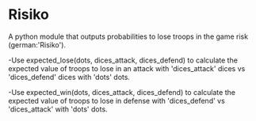 # Risiko
A python module that outputs probabilities to lose troops in the game risk (german:'Risiko').

-Use expected_lose(dots, dices_attack, dices_defend) to calculate the expected value of troops to lose in an attack with 'dices_attack' dices vs 'dices_defend' dices with 'dots' dots.


-Use expected_win(dots, dices_attack, dices_defend) to calculate the expected value of troops to lose in defense with 'dices_defend' vs 'dices_attack' with 'dots' dots.
